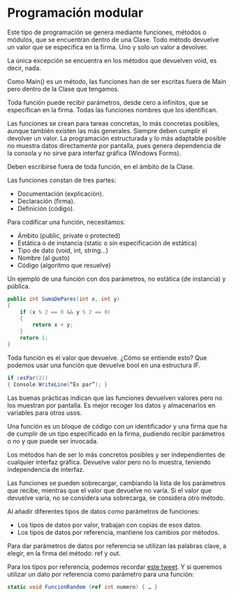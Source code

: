 # Programación modular

Este tipo de programación se genera mediante funciones, métodos o módulos, que se encuentran dentro de una Clase. Todo método devuelve un valor que se especifica en la firma. Uno y solo un valor a devolver.

La única excepción se encuentra en los métodos que devuelven void, es decir, nada.

Como Main() es un método, las funciones han de ser escritas fuera de Main pero dentro de la Clase que tengamos.

Toda función puede recibir parámetros, desde cero a infinitos, que se especifican en la firma. Todas las funciones nombres que los identifican.

Las funciones se crean para tareas concretas, lo más concretas posibles, aunque también existen las más generales. Siempre deben cumplir el devolver un valor.
La programación estructurada y lo más adaptable posible no muestra datos directamente por pantalla, pues genera dependencia de la consola y no sirve para interfaz gráfica (Windows Forms).

Deben escribirse fuera de toda función, en el ámbito de la Clase.

Las funciones constan de tres partes:

* Documentación (explicación).
* Declaración (firma).
* Definición (código).

Para codificar una función, necesitamos:

* Ámbito (public, private o protected)
* Estática o de instancia (static o sin especificación de estática)
* Tipo de dato (void, int, string…)
* Nombre (al gusto)
* Código (algoritmo que resuelve)

Un ejemplo de una función con dos parámetros, no estática (de instancia) y pública.

```cs
public int SumaDePares(int x, int y)
{
    if (x % 2 == 0 && y % 2 == 0)
    {
        return x + y;
    }
    return 1;
}
```

Toda función es el valor que devuelve. ¿Cómo se entiende esto? Que podemos usar una función que devuelve bool en una estructura IF.

```cs
if (esPar(2))
{ Console.WriteLine(“Es par”); }
```

Las buenas prácticas indican que las funciones devuelven valores pero no los muestran por pantalla. Es mejor recoger los datos y almacenarlos en variables para otros usos.

Una función es un bloque de código con un identificador y una firma que ha de cumplir de un tipo especificado en la firma, pudiendo recibir parámetros o no y que puede ser invocada.

Los métodos han de ser lo más concretos posibles y ser independientes de cualquier interfaz gráfica. Devuelve valor pero no lo muestra, teniendo independencia de interfaz.

Las funciones se pueden sobrecargar, cambiando la lista de los parámetros que recibe, mientras que el valor que devuelve no varía. Si el valor que devuelve varía, no se considera una sobrecarga, se considera otro método.

Al añadir diferentes tipos de datos como parámetros de funciones:

* Los tipos de datos por valor, trabajan con copias de esos datos.
* Los tipos de datos por referencia, mantiene los cambios por métodos.

Para dar parámetros de datos por referencia se utilizan las palabras clave, a elegir, en la firma del método: ref y out.

Para los tipos por referencia, podemos recordar [este tweet](https://twitter.com/FrancescoC/status/738490412441145344/photo/1). Y si queremos utilizar un dato por referencia como parámetro para una función:

```cs
static void FuncionRandom (ref int numero) { … }
```
